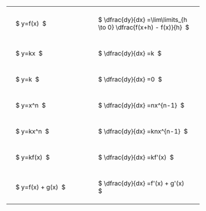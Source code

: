 ---
---

#  
<br>
<style type="text/css">
#T_6ce38 th.col_heading {
  text-align: left;
  font-size: 1em;
}
#T_6ce38 td {
  text-align: left;
  font-size: 1em;
  padding: 1.5em;
}
#T_6ce38_row0_col0, #T_6ce38_row1_col0, #T_6ce38_row2_col0, #T_6ce38_row3_col0, #T_6ce38_row4_col0, #T_6ce38_row5_col0, #T_6ce38_row6_col0 {
  width: 300px;
  white-space: pre-wrap;
}
#T_6ce38_row0_col1, #T_6ce38_row1_col1, #T_6ce38_row2_col1, #T_6ce38_row3_col1, #T_6ce38_row4_col1, #T_6ce38_row5_col1, #T_6ce38_row6_col1 {
  width: 400px;
  white-space: pre-wrap;
}
</style>
<table id="T_6ce38">
  <thead>
  </thead>
  <tbody>
    <tr>
      <td id="T_6ce38_row0_col0" class="data row0 col0" >$ y=f(x)  $</td>
      <td id="T_6ce38_row0_col1" class="data row0 col1" >$ \dfrac{dy}{dx} =\lim\limits_{h \to 0} \dfrac{f(x+h) - f(x)}{h}  $</td>
    </tr>
    <tr>
      <td id="T_6ce38_row1_col0" class="data row1 col0" >$ y=kx  $</td>
      <td id="T_6ce38_row1_col1" class="data row1 col1" >$ \dfrac{dy}{dx} =k  $</td>
    </tr>
    <tr>
      <td id="T_6ce38_row2_col0" class="data row2 col0" >$ y=k  $</td>
      <td id="T_6ce38_row2_col1" class="data row2 col1" >$ \dfrac{dy}{dx} =0  $</td>
    </tr>
    <tr>
      <td id="T_6ce38_row3_col0" class="data row3 col0" >$ y=x^n  $</td>
      <td id="T_6ce38_row3_col1" class="data row3 col1" >$ \dfrac{dy}{dx} =nx^{n-1}  $</td>
    </tr>
    <tr>
      <td id="T_6ce38_row4_col0" class="data row4 col0" >$ y=kx^n  $</td>
      <td id="T_6ce38_row4_col1" class="data row4 col1" >$ \dfrac{dy}{dx} =knx^{n-1}  $</td>
    </tr>
    <tr>
      <td id="T_6ce38_row5_col0" class="data row5 col0" >$ y=kf(x)  $</td>
      <td id="T_6ce38_row5_col1" class="data row5 col1" >$ \dfrac{dy}{dx} =kf'(x)  $</td>
    </tr>
    <tr>
      <td id="T_6ce38_row6_col0" class="data row6 col0" >$ y=f(x) + g(x)  $</td>
      <td id="T_6ce38_row6_col1" class="data row6 col1" >$ \dfrac{dy}{dx} =f'(x) + g'(x)  $</td>
    </tr>
  </tbody>
</table>
